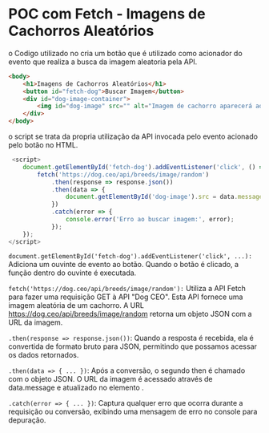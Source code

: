  # POC com Fetch - Imagens de Cachorros Aleatórios
o Codigo utilizado no <body> cria um botão que é utilizado como acionador do evento que realiza a busca da imagem aleatoria pela API.

```html
<body>
    <h1>Imagens de Cachorros Aleatórios</h1>
    <button id="fetch-dog">Buscar Imagem</button>
    <div id="dog-image-container">
        <img id="dog-image" src="" alt="Imagem de cachorro aparecerá aqui" style="max-width: 500px;">
    </div>
</body>
```


 o script se trata da propria utilização da API invocada pelo evento acionado pelo botão no HTML.
```javascript
 <script>
    document.getElementById('fetch-dog').addEventListener('click', () => {
        fetch('https://dog.ceo/api/breeds/image/random')
            .then(response => response.json())
            .then(data => {
                document.getElementById('dog-image').src = data.message;
            })
            .catch(error => {
                console.error('Erro ao buscar imagem:', error);
            });
    });
</script>
```
``document.getElementById('fetch-dog').addEventListener('click', ...):`` Adiciona um ouvinte de evento ao botão. Quando o botão é clicado, a função dentro do ouvinte é executada.

``fetch('https://dog.ceo/api/breeds/image/random'):`` Utiliza a API Fetch para fazer uma requisição GET à API "Dog CEO". Esta API fornece uma imagem aleatória de um cachorro. A URL https://dog.ceo/api/breeds/image/random retorna um objeto JSON com a URL da imagem.

``.then(response => response.json())``: Quando a resposta é recebida, ela é convertida de formato bruto para JSON, permitindo que possamos acessar os dados retornados.

``.then(data => { ... })``: Após a conversão, o segundo then é chamado com o objeto JSON. O URL da imagem é acessado através de data.message e atualizado no elemento <img>.

``.catch(error => { ... })``: Captura qualquer erro que ocorra durante a requisição ou conversão, exibindo uma mensagem de erro no console para depuração.


